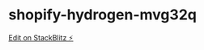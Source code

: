 # shopify-hydrogen-mvg32q

[Edit on StackBlitz ⚡️](https://stackblitz.com/edit/shopify-hydrogen-mvg32q)